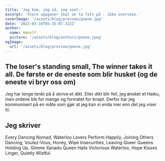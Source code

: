 ```yaml
---
title: 'Jeg kom, jeg så, jeg vant.'
excerpt: 'Store oppgaver skal en ta fatt på - ikke overveie.'
coverImage: '/assets/blog/preview/poene.jpg'
date: '2023-03-16T05:35:07.322Z'
author:
  name: Hønulf
  picture: '/assets/blog/authors/poene.jpeg'
ogImage:
  url: '/assets/blog/preview/poene.jpg'
---
```

## The loser's standing small, The winner takes it all. De første er de eneste som blir husket (og de eneste vi bryr oss om)

Jeg har lenge tenkt på å skrive et dikt. Eller dikt blir feil, jeg ønsket et Haiku, men ordene ble for mange og formatet for knapt. Derfor har jeg kommunisert på en måte som gjør at jeg kan si enda mer enn det jeg viser til.

## Jeg skriver

Every Dancing Nomad,
Waterloo Lovers Perform Happily,
Joining Others Dancing,
Voulez-Vous,
Honey, Wipe Insecurities,
Leaving Queer Queens Holding Up,
Gimme Xanadu 
Queen Hails Victorious Waterloo,
Hope
Kisses Linger, Quietly Wistful.
